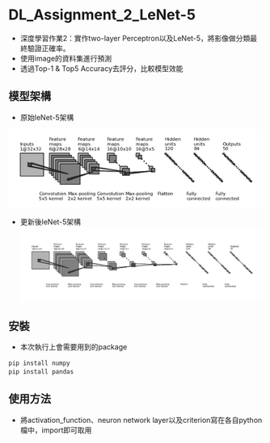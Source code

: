 # DL_Assignment_2_LeNet-5

- 深度學習作業2：實作two-layer Perceptron以及LeNet-5，將影像做分類最終驗證正確率。
- 使用image的資料集進行預測
- 透過Top-1 & Top5 Accuracy去評分，比較模型效能

## 模型架構

- 原始leNet-5架構
 
![这是圖片](https://github.com/tenyang1999/DL_Assignment_2_LeNet-5/blob/main/leNet5.png "imp_leNet5")

- 更新後leNet-5架構
![这是圖片](https://github.com/tenyang1999/DL_Assignment_2_LeNet-5/blob/main/imp_leNet5.png "imp_leNet5")

## 安裝
- 本次執行上會需要用到的package

```python
pip install numpy 
pip install pandas
```

## 使用方法
- 將activation_function、neuron network layer以及criterion寫在各自python檔中，import即可取用
